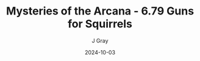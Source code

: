 ---
title: 'Mysteries of the Arcana - 6.79 Guns for Squirrels'
alt: 'Mysteries of the Arcana'
date: '2024-10-03'
author: 'J Gray'
artist: 'Keira'
---
